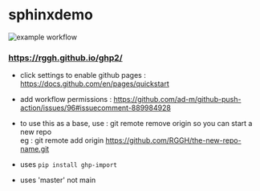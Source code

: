 # sphinxdemo

![example workflow](https://github.com/RGGH/ghp2/actions/workflows/sphinx.yml/badge.svg)

### https://rggh.github.io/ghp2/

- click settings to enable github pages : https://docs.github.com/en/pages/quickstart
- add workflow permissions : https://github.com/ad-m/github-push-action/issues/96#issuecomment-889984928
- to use this as a base, use : git remote remove origin so you can start a new repo<br>
    eg : git remote add origin https://github.com/RGGH/the-new-repo-name.git
    
 - uses `pip install ghp-import`
 
 - uses 'master' not main
